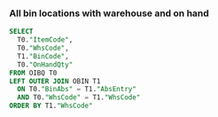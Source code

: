 ###  All bin locations with warehouse and on hand

```sql
SELECT
  T0."ItemCode",
  T0."WhsCode",
  T1."BinCode",
  T0."OnHandQty"
FROM OIBQ T0
LEFT OUTER JOIN OBIN T1
  ON T0."BinAbs" = T1."AbsEntry"
  AND T0."WhsCode" = T1."WhsCode"
ORDER BY T1."WhsCode"
```
